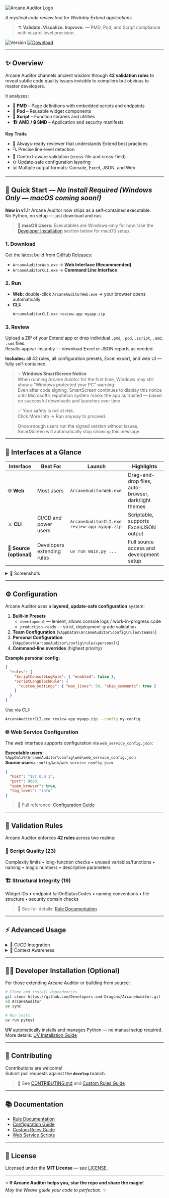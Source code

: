 ![Arcane Auditor Logo](assets/arcane-auditor-logo.png)

*A mystical code review tool for Workday Extend applications.*

> ⚗️ **Validate. Visualize. Improve.** — PMD, Pod, and Script compliance with wizard-level precision.

![Version](https://img.shields.io/badge/version-1.1.0-blue?style=for-the-badge)
[![Download](https://img.shields.io/badge/🚀-Download_Latest-orange?style=for-the-badge)](https://github.com/Developers-and-Dragons/ArcaneAuditor/releases)

---

## ✨ Overview

Arcane Auditor channels ancient wisdom through **42 validation rules** to reveal subtle code quality issues invisible to compilers but obvious to master developers.

It analyzes:

- **📄 PMD** – Page definitions with embedded scripts and endpoints  
- **🧩 Pod** – Reusable widget components  
- **📜 Script** – Function libraries and utilities  
- **🏗️ AMD / 🔒 SMD** – Application and security manifests  

**Key Traits**

- 🧙 Always-ready reviewer that understands Extend best practices  
- 🔍 Precise line-level detection  
- 🧠 Context-aware validation (cross-file and cross-field)  
- ⚙️ Update-safe configuration layering  
- 📊 Multiple output formats: Console, Excel, JSON, and Web

---

## 🚀 Quick Start — *No Install Required (Windows Only — macOS coming soon!)*


**New in v1.1:** Arcane Auditor now ships as a self-contained executable.  
No Python, no setup — just download and run.

> 🍎 **macOS Users:** Executables are Windows-only for now. Use the [Developer Installation](#-developer-installation-optional) section below for macOS setup.

### 1. Download
Get the latest build from [GitHub Releases](https://github.com/Developers-and-Dragons/ArcaneAuditor/releases):

- `ArcaneAuditorWeb.exe` → **Web Interface (Recommended)**
- `ArcaneAuditorCLI.exe` → **Command Line Interface**

### 2. Run

- **Web:** double-click `ArcaneAuditorWeb.exe` → your browser opens automatically  
- **CLI:**  
  ```bash
  ArcaneAuditorCLI.exe review-app myapp.zip
  ```

### 3. Review
Upload a ZIP of your Extend app or drop individual `.pmd`, `.pod`, `.script`, `.amd`, `.smd` files.  
Results appear instantly — download Excel or JSON reports as needed.

**Includes:** all 42 rules, all configuration presets, Excel export, and web UI — fully self-contained.

> 💡 **Windows SmartScreen Notice**<br>
> When running Arcane Auditor for the first time, Windows may still show a “Windows protected your PC” warning.<br>
> Even after code signing, SmartScreen continues to display this notice until Microsoft’s reputation system marks the app as trusted — based on successful downloads and launches over time.
>
> ✅ Your safety is not at risk.<br>
> Click More info → Run anyway to proceed.
>
> Once enough users run the signed version without issues, SmartScreen will automatically stop showing this message.

---

## 🧩 Interfaces at a Glance

| Interface | Best For | Launch | Highlights |
|------------|-----------|---------|-------------|
| 🌐 **Web** | Most users | `ArcaneAuditorWeb.exe` | Drag-and-drop files, auto-browser, dark/light themes |
| ⚔️ **CLI** | CI/CD and power users | `ArcaneAuditorCLI.exe review-app myapp.zip` | Scriptable, supports Excel/JSON output |
| 🧰 **Source (optional)** | Developers extending rules | `uv run main.py ...` | Full source access and development setup |

<details>
<summary>📸 Screenshots</summary>

**Dark Mode:**  
![Web Interface - Dark Mode](assets/results-dark.png)

**Light Mode:**
![Web Interface - Light Mode](assets/results-light.png)

**Issues View:**
![Issues View](assets/issues-dark.png)

**Issues Breakdown:**
![Issues Breakdown](assets/details-dark.png)

**Configuration View:**
![Configuration View](assets/config-dark.png)
</details>

---

## ⚙️ Configuration

Arcane Auditor uses a **layered, update-safe configuration** system:

1. **Built-in Presets**
   - `development` — lenient, allows console logs / work-in-progress code  
   - `production-ready` — strict, deployment-grade validation  
2. **Team Configuration** (`%AppData%\ArcaneAuditor\config\rules\teams\`)
3. **Personal Configuration** (`%AppData%\ArcaneAuditor\config\rules\personal\`)
4. **Command-line overrides** (highest priority)

**Example personal config:**
```json
{
  "rules": {
    "ScriptConsoleLogRule": { "enabled": false },
    "ScriptLongBlockRule": {
      "custom_settings": { "max_lines": 50, "skip_comments": true }
    }
  }
}
```

Use via CLI:
```bash
ArcaneAuditorCLI.exe review-app myapp.zip --config my-config
```

### 🌐 Web Service Configuration

The web interface supports configuration via `web_service_config.json`:

**Executable users:** `%AppData%\ArcaneAuditor\config\web\web_service_config.json`  
**Source users:** `config/web/web_service_config.json`

```json
{
  "host": "127.0.0.1",
  "port": 8080,
  "open_browser": true,
  "log_level": "info"
}
```

> 📖 Full reference: [Configuration Guide](config/README.md)

---

## 🧠 Validation Rules

Arcane Auditor enforces **42 rules** across two realms:

### 📜 Script Quality (23)
Complexity limits • long-function checks • unused variables/functions • naming • magic numbers • descriptive parameters

### 🏗️ Structural Integrity (19)
Widget IDs • endpoint failOnStatusCodes • naming conventions • file structure • security domain checks

> 📖 See full details: [Rule Documentation](parser/rules/RULE_BREAKDOWN.md)

---

## ⚡ Advanced Usage

<details>
<summary>🤖 CI/CD Integration</summary>

| Exit Code | Meaning | Use Case |
|------------|----------|----------|
| **0** | ✅ Clean | No ACTION issues |
| **1** | ⚠️ Issues Found | ACTION issues present |
| **2** | ❌ Usage Error | Invalid files/config |
| **3** | 💥 Runtime Error | Analysis failure |

Example:
```bash
ArcaneAuditorCLI.exe review-app myapp.zip --format json --output report.json
if %ERRORLEVEL% EQU 1 exit /b 1
```
</details>

<details>
<summary>🧩 Context Awareness</summary>

Arcane Auditor detects missing files and adjusts validation scope automatically:

- **Complete** when PMD + AMD + SMD provided  
- **Partial** when some missing (rules skipped with clear indicators)  
- Reports list skipped or partial rules and suggest required files.

</details>

---

## 🧑‍💻 Developer Installation (Optional)

For those extending Arcane Auditor or building from source:

```bash
# Clone and install dependencies
git clone https://github.com/Developers-and-Dragons/ArcaneAuditor.git
cd ArcaneAuditor
uv sync

# Run tests
uv run pytest
```

**UV** automatically installs and manages Python — no manual setup required.  
More details: [UV Installation Guide](https://docs.astral.sh/uv/getting-started/installation/)

---

## 🧙 Contributing

Contributions are welcome!  
Submit pull requests against the **`develop`** branch.

> 📖 See [CONTRIBUTING.md](CONTRIBUTING.md) and [Custom Rules Guide](parser/rules/custom/README.md)

---

## 📚 Documentation

- [Rule Documentation](parser/rules/RULE_BREAKDOWN.md)  
- [Configuration Guide](config/README.md)  
- [Custom Rules Guide](parser/rules/custom/README.md)  
- [Web Service Scripts](WEB_SERVICE_SCRIPTS.md)

---

## 📄 License

Licensed under the **MIT License** — see [LICENSE](LICENSE).

---

⭐ **If Arcane Auditor helps you, star the repo and share the magic!**  
*May the Weave guide your code to perfection.* ✨
